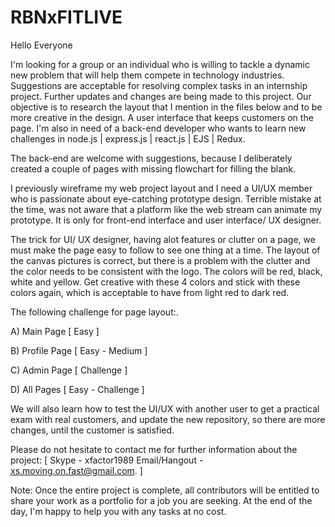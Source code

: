 # RBNxFITLIVE

Hello Everyone 

I'm looking for a group or an individual who is willing to tackle a dynamic new problem that will help them compete in technology industries. 
Suggestions are acceptable for resolving complex tasks in an internship project. Further updates and changes are being made to this project.
Our objective is to research the layout that I mention in the files below and to be more creative in the design. A user interface that keeps customers on the page. 
I'm also in need of a back-end developer who wants to learn new challenges in node.js | express.js | react.js | EJS | Redux. 

The back-end are welcome with suggestions, because I deliberately created a couple of pages with missing flowchart for filling the blank.

I previously wireframe my web project layout and I need a UI/UX member who is passionate about eye-catching prototype design. 
Terrible mistake at the time, was not aware that a platform like the web stream can animate my prototype. It is only for front-end interface and user interface/ UX designer.

The trick for UI/ UX designer, having alot features or clutter on a page, we must make the page easy to follow to see one thing at a time. 
The layout of the canvas pictures is correct, but there is a problem with the clutter and the color needs to be consistent with the logo. 
The colors will be red, black, white and yellow. Get creative with these 4 colors and stick with these colors again, which is acceptable to have from light red to dark red.

The following challenge for page layout:.

A) Main Page [ Easy ]

B) Profile Page [ Easy - Medium ]

C) Admin Page [ Challenge ]

D) All Pages [ Easy - Challenge ]

We will also learn how to test the UI/UX with another user to get a practical exam with real customers, and update the new repository, so there are more changes, 
until the customer is satisfied. 

Please do not hesitate to contact me for further information about the project: [ Skype - xfactor1989 Email/Hangout - xs.moving.on.fast@gmail.com.  ]

Note: Once the entire project is complete, all contributors will be entitled to share your work as a portfolio for a job you are seeking. 
      At the end of the day, I'm happy to help you with any tasks at no cost.











